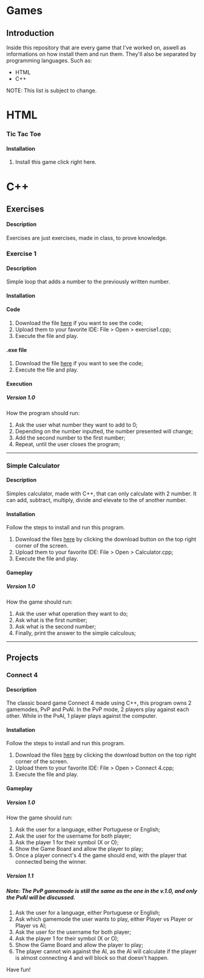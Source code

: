 # Games

## Introduction

Inside this repository that are every game that I've worked on, aswell as informations on how install them and run them.
They'll also be separated by programming languages. Such as:
  - HTML
  - C++

NOTE: This list is subject to change.

# HTML

### Tic Tac Toe

#### Installation

1. Install this game click right here.

# C++

## Exercises

#### Description

Exercises are just exercises, made in class, to prove knowledge.

### Exercise 1

#### Description

Simple loop that adds a number to the previously written number.

#### Installation

#### Code

1. Download the file [here](C++/Exercises/Exercise1/Exercise1.cpp) if you want to see the code;
2. Upload them to your favorite IDE: File > Open > exercise1.cpp;
3. Execute the file and play.

#### .exe file

1. Download the file [here](C++/Exercises/Exercise1/Exercise1.exe) if you want to see the code;
2. Execute the file and play.

#### Execution

##### Version 1.0

How the program should run:

1. Ask the user what number they want to add to 0;
2. Depending on the number inputted, the number presented will change;
3. Add the second number to the first number;
4. Repeat, until the user closes the program;

---------------------------------------------------------------------------------

### Simple Calculator

#### Description

Simples calculator, made with C++, that can only calculate with 2 number. It can add, subtract, multiply, divide and elevate to the of another number.

#### Installation

Follow the steps to install and run this program.

1. Download the files [here](C++/Exercises/SimpleCalculator.cpp) by clicking the download button on the top right corner of the screen.
2. Upload them to your favorite IDE: File > Open > Calculator.cpp;
3. Execute the file and play.

#### Gameplay

##### Version 1.0

How the game should run:

1. Ask the user what operation they want to do;
2. Ask what is the first number;
3. Ask what is the second number;
4. Finally, print the answer to the simple calculous;

---------------------------------------------------------------------------------

## Projects

### Connect 4

#### Description

The classic board game Connect 4 made using C++, this program owns 2 gamemodes, PvP and PvAI.
In the PvP mode, 2 players play against each other.
While in the PvAI, 1 player plays against the computer.

#### Installation

Follow the steps to install and run this program.

1. Download the files [here](C++/Connect4.cpp) by clicking the download button on the top right corner of the screen.
2. Upload them to your favorite IDE: File > Open > Connect 4.cpp;
3. Execute the file and play.

#### Gameplay

##### Version 1.0

How the game should run:

1. Ask the user for a language, either Portuguese or English;
2. Ask the user for the username for both player;
3. Ask the player 1 for their symbol (X or O);
4. Show the Game Board and allow the player to play;
5. Once a player connect's 4 the game should end, with the player that connected being the winner.

##### Version 1.1

##### Note: The PvP gamemode is still the same as the one in the v.1.0, and only the PvAI will be discussed.

1. Ask the user for a language, either Portuguese or English;
2. Ask which gamemode the user wants to play, either Player vs Player or Player vs AI;
3. Ask the user for the username for both player;
4. Ask the player 1 for their symbol (X or O);
5. Show the Game Board and allow the player to play;
6. The player cannot win against the AI, as the AI will calculate if the player is almost connecting 4 and will block so that doesn't happen.

Have fun!
